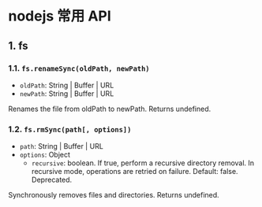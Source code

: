 # nodejs 常用 API

## 1. fs

### 1.1. `fs.renameSync(oldPath, newPath)`

* `oldPath`: String | Buffer | URL
* `newPath`: String | Buffer | URL

Renames the file from oldPath to newPath. Returns undefined.

### 1.2. `fs.rmSync(path[, options])`

* `path`: String | Buffer | URL
* `options`: Object
    * `recursive`: boolean. If true, perform a recursive directory removal. In recursive mode, operations are retried on failure. Default: false. Deprecated.

Synchronously removes files and directories. Returns undefined.
